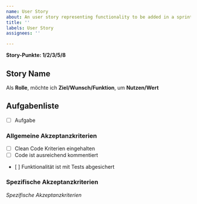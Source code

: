 ```yaml
---
name: User Story
about: An user story representing functionality to be added in a sprint.
title: ''
labels: User Story
assignees: ''

---
```


**Story-Punkte: 1/2/3/5/8**

## Story Name

Als **Rolle**,
möchte ich **Ziel/Wunsch/Funktion**,
um **Nutzen/Wert**

## Aufgabenliste

- [ ] Aufgabe

### Allgemeine Akzeptanzkriterien

- [ ] Clean Code Kriterien eingehalten
- [ ] Code ist ausreichend kommentiert
- [ ] Funktionalität ist mit Tests abgesichert 

### Spezifische Akzeptanzkriterien

*Spezifische Akzeptanzkriterien*
